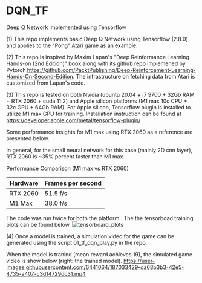 # DQN_TF
Deep Q Network implemented using Tensorflow

(1) This repo implements basic Deep Q Network using Tensorflow (2.8.0) and applies to the "Pong" Atari game as an example.

(2) This repo is inspired by Maxim Lapan's "Deep Reinformance Learning Hands-on (2nd Edition)" book along with its github repo implemened by Pytorch https://github.com/PacktPublishing/Deep-Reinforcement-Learning-Hands-On-Second-Edition. The infrastructure on fetching data from Atari is customized from Lapan's code.

(3) This repo is tested on both Nvidia (ubuntu 20.04 + i7 9700 + 32Gb RAM + RTX 2060 + cuda 11.2) and Apple silicon platforms (M1 max 10c CPU + 32c GPU + 64Gb RAM). For Apple silicon, Tensorflow plugin is installed to utilize M1 max GPU for training. Installation instruction can be found at https://developer.apple.com/metal/tensorflow-plugin/ 


Some performance insights for M1 max using RTX 2060 as a reference are presented below. 

In general, for the small neural network for this case (mainly 2D cnn layer), RTX 2060 is ~35% percent faster than M1 max. 

Performance Comparison (M1 max vs RTX 2060) 

| Hardware | Frames per second |
| ------------- | ------------- |
| RTX 2060  |   51.5 f/s |
| M1 Max |  38.0 f/s|

The code was run twice for both the platform . The the tensorboad training plots can be found below. 
![tensorboard_plots](https://user-images.githubusercontent.com/6441064/187032536-7b22d528-5c3c-4428-8c7e-8b2693877af8.png)


(4) Once a model is trained, a simulation video for the game can be generated using the script 01_tf_dqn_play.py in the repo.
 
When the model is tranind (mean reward achieves 19), the simulated game video is show below (right: the trained model).
https://user-images.githubusercontent.com/6441064/187033429-da68b3b3-42e5-4735-a407-c3d14729dc31.mp4









